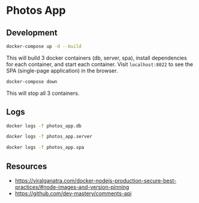 # Photos App

## Development

```sh
docker-compose up -d --build
```
This will build 3 docker containers (db, server, spa), install dependencies for each container, and start each container. Visit `localhost:8022` to see the SPA (single-page application) in the browser.

```sh
docker-compose down
```
This will stop all 3 containers.


## Logs
```sh
docker logs -f photos_app.db
```
```sh
docker logs -f photos_app.server
```
```sh
docker logs -f photos_app.spa
```


## Resources

* https://viralganatra.com/docker-nodejs-production-secure-best-practices/#node-images-and-version-pinning
* https://github.com/dev-mastery/comments-api
